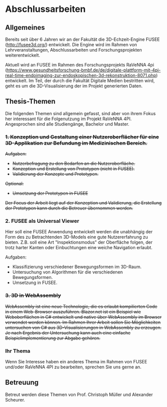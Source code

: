 # Abschlussarbeiten

## Allgemeines

Bereits seit über 6 Jahren wir an der Fakultät die 3D-Echzeit-Engine FUSEE (http://fusee3d.org/) entwickelt. Die Engine wird im Rahmen von Lehrveranstaltungen, Abschlussarbeiten und Forschungsprojekten weiterentwickelt.

Aktuell wird an FUSEE im Rahmen des Forschungsprojekts RaVeNNA 4pi (https://www.gesundheitsforschung-bmbf.de/de/digitale-plattform-mit-4pi-real-time-endoimaging-zur-endoskopischen-3d-rekonstruktion-8071.php) entwickelt. Im Teil, der durch die Fakultät Digitale Medien bestritten wird, geht es um die 3D-Visualisierung der im Projekt generierten Daten.

## Thesis-Themen

Die folgenden Themen sind allgemein gefasst, sind aber von ihrem Fokus her interessant für die Folgenutzung im Projekt RaVeNNA 4PI. Angesprochen sind alle Studiengänge, Bachelor und Master.

### <s>1. Konzeption und Gestaltung einer Nutzeroberflächer für eine 3D-Applikation zur Befundung im Medizinischen Bereich.</s>

<s>Aufgaben:

 - Nutzerbefragung zu den Bedarfen an die Nutzeroberfläche.
 - Konzeption und Erstellung von Prototypen (nicht in FUSEE).
 - Validierung der Konzepte und Prototypen.

Optional:

 - Umsetzung der Prototypen in FUSEE

Der Focus der Arbeit liegt auf der Konzeption und Validierung, die Erstellung der Prototypen kann durch die Betreuer übernommen werden.</s>

### 2. FUSEE als Universal Viewer

Hier soll eine FUSEE Anwendung entwickelt werden die unabhängig der Form des zu Betrachtenden 3D-Models eine gute Nutzererfahrung zu bieten. Z.B. soll eine Art "Inspektionsmodus" der Oberfläche folgen, der trotz harter Kanten oder Einbuchtungen eine weiche Navigation erlaubt.

Aufgaben:

 - Klassifizierung verschiedener Bewegungsformen im 3D-Raum.
 - Untersuchung von Algorithmen für die verschiedenen Bewegungsformen.
 - Umsetzung in FUSEE.

### <s>3. 3D in WebAssembly</s>

<s>WebAssembly ist eine neue Technologie, die es erlaubt kompilierten Code in einem Web-Browser auszuführen. Blazor.net ist ein Beispiel wie Weboberflächen in C# entwickelt und native über WebAssembly im Browser verwendet werden können.
Im Rahmen Ihrer Arbeit sollen Sie Möglichkeiten untersuchen von C# aus 3D-Visualisierungen in WebAssembly zu erzeugen. Je nach Ergebnis der Untersuchung kann auch eine einfache Beispielimplementierung zur Abgabe gehören.</s>

### Ihr Thema

Wenn Sie Interesse haben ein anderes Thema im Rahmen von FUSEE und/oder RaVeNNA 4PI zu bearbeiten, sprechen Sie uns gerne an.

## Betreuung

Betreut werden diese Themen von Prof. Christoph Müller und Alexander Scheurer.